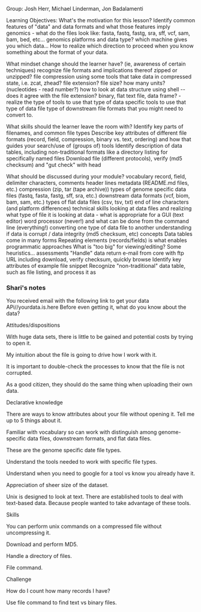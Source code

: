 Group: Josh Herr, Michael Linderman, Jon Badalamenti

Learning Objectives:
What's the motivation for this lesson?
Identify common features of "data" and data formats and what those features imply
genomics - what do the files look like: fasta, fastq, fastg, sra, sff, vcf, sam, bam, bed, etc...
genomics platforms and data type? which machine gives you which data...
How to realize which direction to proceed when you know something about the format of your data.

What mindset change should the learner have? (ie, awareness of certain techniques)
recognize file formats and implications thereof
zipped or unzipped? file compression
using some tools that take data in compressed state, i.e. zcat, zhead?
file extension?
file size?
how many units? (nucleotides - read number?)
how to look at data structure using shell -- does it agree with the file extension?
binary, flat text file, data frame? - realize the type of tools to use that type of data
specific tools to use that type of data file
type of downstream file formats that you might need to convert to.

What skills should the learner leave the room with?
Identify key parts of filenames, and common file types
Describe key attributes of different file formats (record, field, compression, binary vs. text, ordering) and how that guides your search/use of (groups of) tools
Identify description of data tables, including non-traditional formats like a directory listing for specifically named files
Download file (different protocols), verify (md5 checksum) and "gut check" with head

What should be discussed during your module?
vocabulary
record, field, delimiter characters, comments
header lines
metadata (README.md files, etc.)
compression (zip, tar (tape archive))
types of genome specific data files (fastq, fasta, fastg, sff, sra, etc.)
downstream data formats (vcf, biom, bam, sam, etc.)
types of flat data files (csv, tsv, txt)
end of line characters (and platform differences)
technical skills
looking at data files and realizing what type of file it is
looking at data - what is appropriate for a GUI (text editor) word processor (never!) and what can be done from the command line (everything!)
converting one type of data file to another
understanding if data is corrupt / data integrity (md5 checksum, etc)
concepts
Data tables come in many forms
Repeating elements (records/fields) is what enables programmatic approaches
What is "too big" for viewing/editing? Some heuristics...
assessments
"Handle" data return e-mail from core with ftp URL including download, verify checksum, quickly browse
Identify key attributes of example file snippet
Recognize "non-traditional" data table, such as file listing, and process it as


### Shari's notes
 
You received email with the following link to get your data APi//yourdata.is.here Before even getting it, what do you know about the data?
 
Attitudes/dispositions
 
With huge data sets, there is little to be gained and potential costs by trying to open it.
 
My intuition about the file is going to drive how I work with it.
 
It is important to double-check the processes to know that the file is not corrupted.
 
As a good citizen, they should do the same thing when uploading their own data.
 
Declarative knowledge
 
There are ways to know attributes about your file without opening it.  Tell me up to 5 things about it.
 
Familiar with vocabulary so can work with distinguish among genome-specific data files, downstream formats, and flat data files.
 
These are the genome specific date file types.
 
Understand the tools needed to work with specific file types.
 
Understand when you need to google for a tool vs know you already have it. 
 
Appreciation of sheer size of the dataset.
 
Unix is designed to look at text. There are established tools to deal with text-based data. Because people wanted to take advantage of these tools.
 
Skills
 
You can perform unix commands on a compressed file without uncompressing it. 
 
Download and perform MD5.
 
Handle a directory of files.
 
File command.
 
Challenge
 
How do I count how many records I have?
 
Use file command to find text vs binary files.
